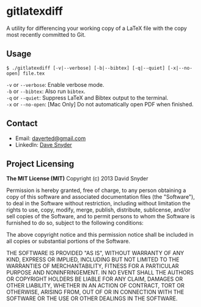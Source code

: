 gitlatexdiff
============

A utility for differencing your working copy of a LaTeX file with the copy most recently committed to Git.

## Usage

`$ ./gitlatexdiff [-v|--verbose] [-b|--bibtex] [-q|--quiet] [-x|--no-open] file.tex`
  
  
    
`-v` or `--verbose`: Enable verbose mode.  
`-b` or `--bibtex`: Also run `bibtex`.  
`-q` or `--quiet`: Suppress LaTeX and Bibtex output to the terminal.  
`-x` or `--no-open`: [Mac Only] Do not automatically open PDF when finished.  

## Contact

- Email: [daverted@gmail.com](mailto:daverted@gmail.com)
- LinkedIn: [Dave Snyder](http://linkedin.com/in/daverted)

## Project Licensing

**The MIT License (MIT)** 
Copyright (c) 2013 David Snyder

Permission is hereby granted, free of charge, to any person obtaining a copy of this software and associated documentation files (the "Software"), to deal in the Software without 
restriction, including without limitation the rights to use, copy, modify, merge, publish, distribute, sublicense, and/or sell copies of the Software, and to permit persons to whom 
the Software is furnished to do so, subject to the following conditions:

The above copyright notice and this permission notice shall be included in all copies or substantial portions of the Software.
 
THE SOFTWARE IS PROVIDED "AS IS", WITHOUT WARRANTY OF ANY KIND, EXPRESS OR IMPLIED, INCLUDING BUT NOT LIMITED TO THE WARRANTIES OF MERCHANTABILITY, FITNESS FOR A PARTICULAR PURPOSE AND NONINFRINGEMENT. IN NO EVENT SHALL THE AUTHORS OR COPYRIGHT HOLDERS BE LIABLE FOR ANY CLAIM, DAMAGES OR OTHER LIABILITY, WHETHER IN AN ACTION OF CONTRACT, TORT OR OTHERWISE, ARISING FROM, OUT OF OR IN CONNECTION WITH THE SOFTWARE OR THE USE OR OTHER DEALINGS IN THE SOFTWARE.